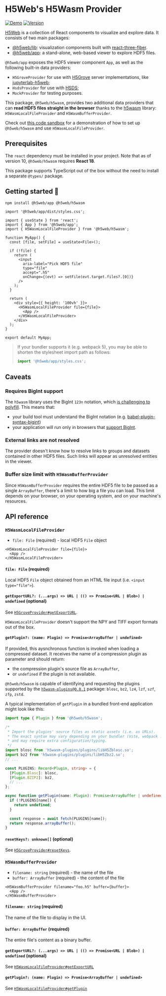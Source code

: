 # H5Web's H5Wasm Provider

[![Demo](https://img.shields.io/website?down_message=offline&label=demo&up_message=online&url=https%3A%2F%2Fh5web.panosc.eu%2Fh5wasm)](https://h5web.panosc.eu/h5wasm)
[![Version](https://img.shields.io/npm/v/@h5web/h5wasm)](https://www.npmjs.com/package/@h5web/h5wasm)

[H5Web](https://github.com/silx-kit/h5web) is a collection of React components
to visualize and explore data. It consists of two main packages:

- [@h5web/lib](https://www.npmjs.com/package/@h5web/lib): visualization
  components built with
  [react-three-fiber](https://github.com/react-spring/react-three-fiber).
- [@h5web/app](https://www.npmjs.com/package/@h5web/app): a stand-alone,
  web-based viewer to explore HDF5 files.

`@h5web/app` exposes the HDF5 viewer component `App`, as well as the following
built-in data providers:

- `H5GroveProvider` for use with [H5Grove](https://github.com/silx-kit/h5grove)
  server implementations, like
  [jupyterlab-h5web](https://github.com/silx-kit/jupyterlab-h5web);
- `HsdsProvider` for use with [HSDS](https://github.com/HDFGroup/hsds);
- `MockProvider` for testing purposes.

This package, `@h5web/h5wasm`, provides two additional data providers that can
**read HDF5 files straight in the browser** thanks to the
[h5wasm](https://github.com/usnistgov/h5wasm) library: `H5WasmLocalFileProvider`
and `H5WasmBufferProvider`.

Check out
[this code sandbox](https://codesandbox.io/p/sandbox/h5web-h5wasm-77j67x?file=%2Fsrc%2FMyApp.tsx%3A1%2C1)
for a demonstration of how to set up `@h5web/h5wasm` and use
`H5WasmLocalFileProvider`.

## Prerequisites

The `react` dependency must be installed in your project. Note that as of
version 10, `@h5web/h5wasm` requires **React 18**.

This package supports TypeScript out of the box without the need to install a
separate `@types/` package.

## Getting started 🚀

```bash
npm install @h5web/app @h5web/h5wasm
```

```tsx
import '@h5web/app/dist/styles.css';

import { useState } from 'react';
import { App } from '@h5web/app';
import { H5WasmLocalFileProvider } from '@h5web/h5wasm';

function MyApp() {
  const [file, setFile] = useState<File>();

  if (!file) {
    return (
      <input
        aria-label="Pick HDF5 file"
        type="file"
        accept=".h5"
        onChange={(evt) => setFile(evt.target.files?.[0])}
      />
    );
  }

  return (
    <div style={{ height: '100vh' }}>
      <H5WasmLocalFileProvider file={file}>
        <App />
      </H5WasmLocalFileProvider>
    </div>
  );
}

export default MyApp;
```

> If your bundler supports it (e.g. webpack 5), you may be able to shorten the
> stylesheet import path as follows:
>
> ```ts
> import '@h5web/app/styles.css';
> ```

## Caveats

### Requires BigInt support

The `h5wasm` library uses the BigInt `123n` notation, which
[is challenging to polyfill](https://javascript.info/bigint#polyfills). This
means that:

- your build tool must understand the BigInt notation (e.g.
  [babel-plugin-syntax-bigint](https://babeljs.io/docs/en/babel-plugin-syntax-bigint))
- your application will run only in browsers that
  [support BigInt](https://caniuse.com/bigint).

### External links are not resolved

The provider doesn't know how to resolve links to groups and datasets contained
in other HDF5 files. Such links will appear as unresolved entities in the
viewer.

### Buffer size limit with `H5WasmBufferProvider`

Since `H5WasmBufferProvider` requires the entire HDF5 file to be passed as a
single `ArrayBuffer`, there's a limit to how big a file you can load. This limit
depends on your browser, on your operating system, and on your machine's
resources.

## API reference

### `H5WasmLocalFileProvider`

- `file: File` (required) - local HDF5 `File` object

```tsx
<H5WasmLocalFileProvider file={file}>
  <App />
</H5WasmLocalFileProvider>
```

#### `file: File` (required)

Local HDF5 `File` object obtained from an HTML file input (i.e.
`<input type="file">`).

#### `getExportURL?: (...args) => URL | (() => Promise<URL | Blob>) | undefined` (optional)

See
[`H5GroveProvider#getExportURL`](https://github.com/silx-kit/h5web/blob/main/packages/app/README.md#getexporturl-args--url----promiseurl--blob--undefined-optional).

`H5WasmLocalFileProvider` doesn't support the NPY and TIFF export formats out of
the box.

#### `getPlugin?: (name: Plugin) => Promise<ArrayBuffer | undefined>`

If provided, this aysnchronous function is invoked when loading a compressed
dataset. It receives the name of a compression plugin as parameter and should
return:

- the compression plugin's source file as `ArrayBuffer`,
- or `undefined` if the plugin is not available.

`@h5web/h5wasm` is capable of identifying and requesting the plugins supported
by the
[`h5wasm-plugins@0.0.1`](https://github.com/h5wasm/h5wasm-plugins/tree/v0.0.1)
package: `blosc`, `bz2`, `lz4`, `lzf`, `szf`, `zfp`, `zstd`.

A typical implementation of `getPlugin` in a bundled front-end application might
look like this:

```ts
import type { Plugin } from '@h5web/h5wasm';

/*
 * Import the plugins' source files as static assets (i.e. as URLs).
 * The exact syntax may vary depending on your bundler (Vite, webpack ...)
 * and may require extra configuration/typing.
 */
import blosc from 'h5wasm-plugins/plugins/libH5Zblosc.so';
import bz2 from 'h5wasm-plugins/plugins/libH5Zbz2.so';
// ...

const PLUGINS: Record<Plugin, string> = {
  [Plugin.Blosc]: blosc,
  [Plugin.BZIP2]: bz2,
  // ...
};

async function getPlugin(name: Plugin): Promise<ArrayBuffer | undefined> {
  if (!PLUGINS[name]) {
    return undefined;
  }

  const response = await fetch(PLUGINS[name]);
  return response.arrayBuffer();
}
```

#### `resetKeys?: unknown[]` (optional)

See
[`H5GroveProvider#resetKeys`](https://github.com/silx-kit/h5web/blob/main/packages/app/README.md#resetkeys-unknown-optional).

### `H5WasmBufferProvider`

- `filename: string` (required) - the name of the file
- `buffer: ArrayBuffer` (required) - the content of the file

```tsx
<H5WasmBufferProvider filename="foo.h5" buffer={buffer}>
  <App />
</H5WasmBufferProvider>
```

#### `filename: string` (required)

The name of the file to display in the UI.

#### `buffer: ArrayBuffer` (required)

The entire file's content as a binary buffer.

#### `getExportURL?: (...args) => URL | (() => Promise<URL | Blob>) | undefined` (optional)

See
[`H5WasmLocalFileProvider#getExportURL`](#getexporturl-args--url----promiseurl--blob--undefined-optional)

#### `getPlugin?: (name: Plugin) => Promise<ArrayBuffer | undefined>`

See
[`H5WasmLocalFileProvider#getPlugin`](#getplugin-name-plugin--promisearraybuffer--undefined)
